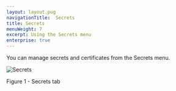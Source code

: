 ```yaml
---
layout: layout.pug
navigationTitle:  Secrets
title: Secrets
menuWeight: 7
excerpt: Using the Secrets menu
enterprise: true
---
```


You can manage secrets and certificates from the Secrets menu.

![Secrets](/dcos/1.12/img/GUI-Secrets-Secrets_View_With_Secrets-1_12.png)

Figure 1 - Secrets tab
